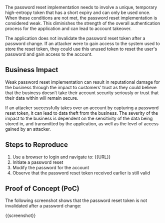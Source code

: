 The password reset implementation needs to involve a unique, temporary high-entropy token that has a short expiry and can only be used once. When these conditions are not met, the password reset implementation is  considered weak. This diminishes the strength of the overall authentication process for the application and can lead to account takeover.

The application does not invalidate the password reset token after a password change. If an attacker were to gain access to the system used to store the reset token, they could use this unused token to reset the user's password and gain access to the account.

## Business Impact

Weak password reset implementation can result in reputational damage for the business through the impact to customers’ trust as they could believe that the business doesn’t take their account security seriously or trust that their data within will remain secure.

If an attacker successfully takes over an account by capturing a password reset token, it can lead to data theft from the business. The severity of the impact to the business is dependent on the sensitivity of the data being stored in, and transmitted by the application, as well as the level of access gained by an attacker.

## Steps to Reproduce

1. Use a browser to login and navigate to: {{URL}}
1. Initiate a password reset
1. Modify the password for the account
1. Observe that the password reset token received earlier is still valid

## Proof of Concept (PoC)

The following screenshot shows that the password reset token is not invalidated after a password change:

{{screenshot}}
